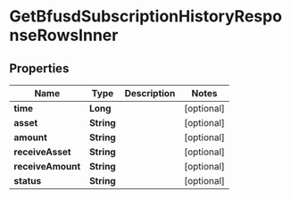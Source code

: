 

# GetBfusdSubscriptionHistoryResponseRowsInner


## Properties

| Name | Type | Description | Notes |
|------------ | ------------- | ------------- | -------------|
|**time** | **Long** |  |  [optional] |
|**asset** | **String** |  |  [optional] |
|**amount** | **String** |  |  [optional] |
|**receiveAsset** | **String** |  |  [optional] |
|**receiveAmount** | **String** |  |  [optional] |
|**status** | **String** |  |  [optional] |



